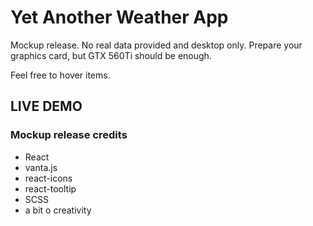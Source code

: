 # Yet Another Weather App
  Mockup release. No real data provided and desktop only. Prepare your graphics card, but GTX 560Ti should be enough.

  Feel free to hover items.
## LIVE DEMO

### Mockup release credits
- React
- vanta.js
- react-icons 
- react-tooltip
- SCSS
- a bit o creativity